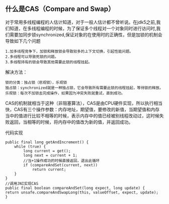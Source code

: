 ## 什么是CAS（Compare and Swap） ##
 对于常用多线程编程的人估计知道，对于一般人估计都不曾听说。在jdk5之前,我们知道，在多线程编程的时候，为了保证多个线程对一个对象同时进行访问时,我们需要加同步锁synchronized,保证对象的在使用时的正确性，但是加锁的机制会导致如下几个问题

    1.加多线程竞争下，加锁和释放锁会导致较多的上下文切换，引起性能问题。
    2.多线程可以导致死锁的问题。
    3.多线程持有的锁会导致其他需要此锁的线程挂起。

解决方法：
    
    锁的分类：独占锁（悲观锁），乐观锁
    独占锁：synchronized就是一种独占锁，它会导致所有需要此锁的线程挂起，等待锁的释放。
    乐观锁：每次不加锁去完成操作，如果因为冲突失败就重试，直到成功。

CAS的机制就相当于这种（非阻塞算法），CAS是由CPU硬件实现，所以执行相当快，CAS有三个操作参数：内存地址，期望值，要修改的新值，当期望值和内存当中的值进行比较不相等的时候，表示内存中的值已经被别线程改动过，这时候失败返回，当相等的时候，将内存中的值改为新的值，并返回成功。

代码实现

    public final long getAndIncrement() {
        while (true) {
            long current = get();
            long next = current + 1;
            //当+1操作成功的时候直接返回，退出此循环
            if (compareAndSet(current, next))
                return current;
        }
    }
    //调用JNI实现CAS
    public final boolean compareAndSet(long expect, long update) {
    return unsafe.compareAndSwapLong(this, valueOffset, expect, update);
    }